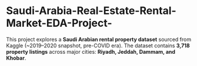 # Saudi-Arabia-Real-Estate-Rental-Market-EDA-Project-
This project explores a **Saudi Arabian rental property dataset** sourced from Kaggle (~2019–2020 snapshot, pre-COVID era).   The dataset contains **3,718 property listings** across major cities: **Riyadh, Jeddah, Dammam, and Khobar**.  

